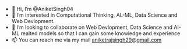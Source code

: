 - 👋 Hi, I’m @AniketSingh04
- 👀 I’m interested in Computational Thinking, AL-ML, Data Science and Web Devlopment.
- 💞️ I’m looking to collaborate on Web Devlopment, Data Science and AI-ML realted models so that I can gain some knowledge and experience
- 📫 You can reach me via my mail aniketrajsingh29@gmail.com

<!---
AniketSingh04/AniketSingh04 is a ✨ special ✨ repository because its `README.md` (this file) appears on your GitHub profile.
You can click the Preview link to take a look at your changes.
--->
